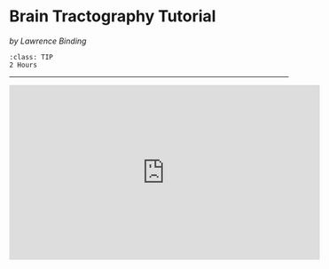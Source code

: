 # Brain Tractography Tutorial
_by Lawrence Binding_

```{admonition} Estimated Time 
:class: TIP
2 Hours
```

---

<div class="iframe-container">
<iframe width="560" height="315" src="https://www.youtube.com/embed/BsdyWjK4Tuo" title="YouTube video player" frameborder="0" allow="accelerometer; autoplay; clipboard-write; encrypted-media; gyroscope; picture-in-picture" allowfullscreen></iframe>
</div>


<style>
  .iframe-container {
		text-align:center;
  		width:100%;
  }
</style>
